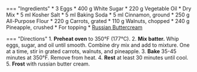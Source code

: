 === "Ingredients"
    * 3 Eggs
    * 400 g White Sugar
    * 220 g Vegetable Oil
    * Dry Mix
        * 5 ml Kosher Salt
        * 5 ml Baking Soda
        * 5 ml Cinnamon, ground
        * 250 g All-Purpose Flour
    * 220 g Carrots, grated
    * 110 g Walnuts, chopped
    * 240 g Pineapple, crushed
    * For topping
        * [Russian Buttercream](russian-buttercream.md)

=== "Directions"
    1. **Preheat oven** to 350°F (177°C).
    2. **Mix batter.** Whip eggs, sugar, and oil until smooth. Combine dry mix and add to mixture. One at a time, stir in grated carrots, walnuts, and pineapple.
    3. **Bake** 35-45 minutes at 350°F. Remove from heat.
    4. **Rest** at least 30 minutes until cool.
    5. **Frost** with russian butter cream.
